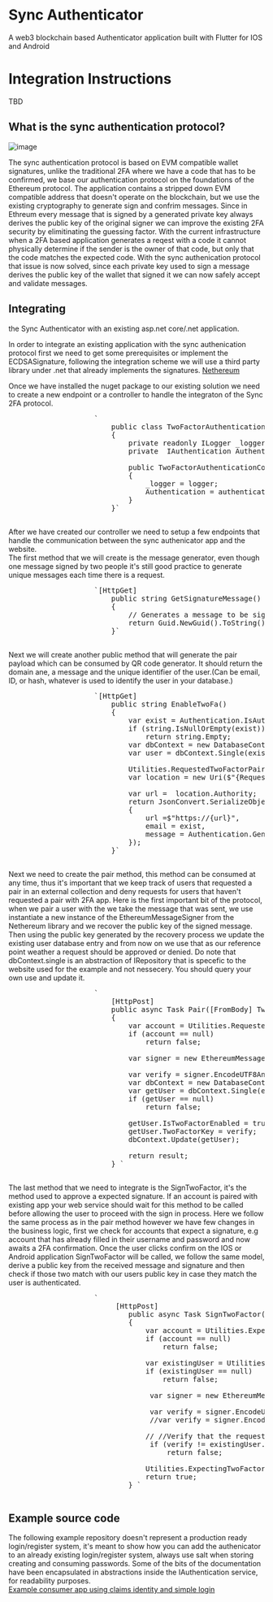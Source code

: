 # Sync Authenticator

A web3 blockchain based Authenticator application built with Flutter for IOS and Android

# Integration Instructions
TBD 

 ## What is the sync authentication protocol?
 
 ![image](https://user-images.githubusercontent.com/49519924/208663720-f3a5b6f8-09b1-4b18-b7fc-f64d4ea5085b.png)




The sync authentication protocol is based on EVM compatible wallet signatures, unlike the traditional 2FA where we have a code that has to be confirmed, we base our authentication protocol on the foundations of the Ethereum protocol. The application contains a stripped down EVM compatible address that doesn't operate on the blockchain, but we use the existing cryptography to generate sign and confrim messages. Since in Ethreum every message that is signed by a generated private key always derives the public key of the original signer we can improve the existing 2FA security by elimitinating the guessing factor. With the current infrastructure when a 2FA based application generates a reqest with a code it cannot physically determine if the sender is the owner of that code, but only that the code matches the expected code. With the sync authenication protocol that issue is now solved, since each private key used to sign a message derives the public key of the wallet that signed it we can now safely accept and validate messages.

## Integrating

the Sync Authenticator with an existing asp.net core/.net application.

In order to integrate an existing application with the sync authenication protocol first we need to get some prerequisites or implement the ECDSASignature, following the integration scheme we will use a third party library under .net that already implements the signatures. [Nethereum](https://www.nuget.org/packages/Nethereum.Web3)

Once we have installed the nuget package to our existing solution we need to create a new endpoint or a controller to handle the integraton of the Sync 2FA protocol.

<pre>                    `
                        public class TwoFactorAuthenticationController : Controller
                        {
                            private readonly ILogger <homecontroller>_logger;
                            private  IAuthentication Authentication { get; set; }

                            public TwoFactorAuthenticationController(ILogger <homecontroller>logger, IAuthentication authentication)
                            {
                                _logger = logger;
                                Authentication = authentication;
                            }
                        }</homecontroller></homecontroller>`
                </pre>

After we have created our controller we need to setup a few endpoints that handle the communication between the sync authenicator app and the website.  
The first method that we will create is the message generator, even though one message signed by two people it's still good practice to generate unique messages each time there is a request.

<pre>                    `[HttpGet]
                        public string GetSignatureMessage()
                        {
                            // Generates a message to be signed by web3 account.
                            return Guid.NewGuid().ToString().Replace("-","");
                        }` 
                </pre>

Next we will create another public method that will generate the pair payload which can be consumed by QR code generator. It should return the domain ane, a message and the unique identifier of the user.(Can be email, ID, or hash, whatever is used to identify the user in your database.)

<pre>                    `[HttpGet]
                        public string EnableTwoFa()
                        {
                            var exist = Authentication.IsAuthenticated(User);
                            if (string.IsNullOrEmpty(exist))
                                return string.Empty;
                            var dbContext = new DatabaseContext();
                            var user = dbContext.Single(exist);

                            Utilities.RequestedTwoFactorPairs.Add(user);
                            var location = new Uri($"{Request.Scheme}://{Request.Host}{Request.Path}{Request.QueryString}");

                            var url =  location.Authority;
                            return JsonConvert.SerializeObject(new TwoFaRegisterCode
                            {
                                url =$"https://{url}",
                                email = exist,
                                message = Authentication.GenerateSignatureRequest()
                            });
                        }` 
                </pre>

Next we need to create the pair method, this method can be consumed at any time, thus it's important that we keep track of users that requested a pair in an external collection and deny requests for users that haven't requested a pair with 2FA app. Here is the first important bit of the protocol, when we pair a user with the we take the message that was sent, we use instantiate a new instance of the EthereumMessageSigner from the Nethereum library and we recover the public key of the signed message. Then using the public key generated by the recovery process we update the existing user database entry and from now on we use that as our reference point weather a request should be approved or denied. Do note that dbContext.single is an abstraction of IRepository that is specefic to the website used for the example and not nessecery. You should query your own use and update it.

<pre>                    `
                        [HttpPost]
                        public async Task <bool>Pair([FromBody] TwoFactorRequest dto)
                        {
                            var account = Utilities.RequestedTwoFactorPairs.FirstOrDefault(x => x.Email == dto.Email);
                            if (account == null)
                                return false;

                            var signer = new EthereumMessageSigner();

                            var verify = signer.EncodeUTF8AndEcRecover(message, signature);
                            var dbContext = new DatabaseContext();
                            var getUser = dbContext.Single(email);
                            if (getUser == null)
                                return false;

                            getUser.IsTwoFactorEnabled = true;
                            getUser.TwoFactorKey = verify;
                            dbContext.Update(getUser);

                            return result;
                        }</bool> `
                </pre>

The last method that we need to integrate is the SignTwoFactor, it's the method used to approve a expected signature. If an account is paired with existing app your web service should wait for this method to be called before allowing the user to proceed with the sign in process. Here we follow the same process as in the pair method however we have few changes in the business logic, first we check for accounts that expect a signature, e.g account that has already filled in their username and password and now awaits a 2FA confirmation. Once the user clicks confirm on the IOS or Android application SignTwoFactor will be called, we follow the same model, derive a public key from the received message and signature and then check if those two match with our users public key in case they match the user is authenticated.

<pre>                    `
                         [HttpPost]
                            public async Task <bool>SignTwoFactor([FromBody] TwoFactorRequest dto)
                            {
                                var account = Utilities.ExpectingTwoFactorSignature.FirstOrDefault(x => x.Account.Email == dto.Email);
                                if (account == null)
                                    return false;

                                var existingUser = Utilities.ExpectingTwoFactorSignature.FirstOrDefault(x => x.Account.Email == request.Email);
                                if (existingUser == null)
                                    return false;

                                 var signer = new EthereumMessageSigner();

                                 var verify = signer.EncodeUTF8AndEcRecover(request.Message, request.Signed);
                                 //var verify = signer.EncodeUTF8AndEcRecover(request.Message, request.Signed);

                                // //Verify that the requester owns the account.
                                 if (verify != existingUser.Account.TwoFactorKey)
                                     return false;

                                Utilities.ExpectingTwoFactorSignature.FirstOrDefault(x => x.Account.Email == request.Email).Confirmed = true;
                                return true;
                            }</bool> `
                </pre>

## Example source code

The following example repository doesn't represent a production ready login/register system, it's meant to show how you can add the authenicator to an already existing login/register system, always use salt when storing creating and consuming passwords. Some of the bits of the documentation have been encapsulated in abstractions inside the IAuthentication service, for readability purposes.  
[Example consumer app using claims identity and simple login](https://github.com/KristiforMilchev/sync-authenticator-dotnet-7-consumer)
